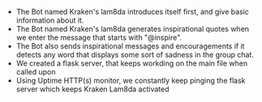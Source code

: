 <ul>
 <li> The Bot named Kraken's lam8da introduces itself first, and give basic information about it.</li>
 <li> The Bot named Kraken's lam8da generates inspirational quotes when we enter the message that starts with "@inspire".</li>
<li> The Bot also sends inspirational messages and encouragements if it detects any word that displays some sort of sadness in the group chat.</li>
<li> We created a flask server, that keeps workding on the main file when called upon</li>
<li> Using Uptime HTTP(s) monitor, we constantly keep pinging the flask server which keeps Kraken Lam8da activated</li>
</ul>
